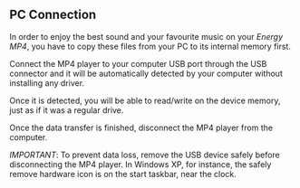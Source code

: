 ## PC Connection

In order to enjoy the best sound and your favourite music on your *Energy MP4*, you have to copy these files from your PC to its internal memory first.

Connect the MP4 player to your computer USB port through the USB connector and it will be automatically detected by your computer without installing any driver. 

Once it is detected, you will be able to read/write on the device memory, just as if it was a regular drive.

Once the data transfer is finished, disconnect the MP4 player from the computer.

*IMPORTANT*: To prevent data loss, remove the USB device safely before disconnecting the MP4 player. In Windows XP, for instance, the safely remove hardware icon is on the start taskbar, near the clock.
